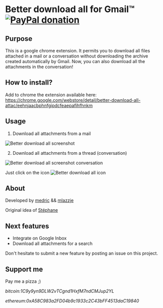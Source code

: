 Better download all for Gmail™ [![PayPal donation][2]][1] 
==============================

  [1]: https://www.paypal.com/cgi-bin/webscr?cmd=_donations&business=32GZMQ9WUGF2N&lc=GB&item_name=Better%20download%20all%20attachments%20for%20Gmail%e2%84%a2&currency_code=EUR&bn=PP%2dDonationsBF%3abtn_donate_LG%2egif%3aNonHosted
  [2]: https://www.paypalobjects.com/en_GB/i/btn/btn_donate_LG.gif (PayPal donation)

Purpose
-------

This is a google chrome extension. It permits you to download all files attached in a mail or a conversation without downloading the archive created automatically by Gmail. Now, you can also download all the attachments in the conversation!

How to install?
---------------

Add to chrome the extension available here: https://chrome.google.com/webstore/detail/better-download-all-attac/eehnjaacbphnfgipdcfeaepafihfhnkm 

Usage
-----

1) Download all attachments from a mail

![Better download all screenshot](https://puu.sh/klAYz.jpg)

2) Download all attachments from a thread (conversation)

![Better download all screenshot conversation](https://puu.sh/uEKQ2.png)

Just click on the icon ![Better download all icon](https://puu.sh/klB1I.png)

About
-----

Developed by [medric](https://github.com/medric) && [mlazzje](https://github.com/mlazzje)

Original idea of [Stéphane](https://github.com/St3ph-fr)

Next features
-----

- Integrate on Google Inbox
- Download all attachments for a search

Don't hesitate to submit a new feature by posting an issue on this project.

Support me
-----

Pay me a pizza ;)

*bitcoin:1C9y9yn9DLW2vTCgnd1HxfM7ndCMJup2YL*

*ethereum:0xA58C983a2FD04b9c1933c2C43bFF4513daC19840*


